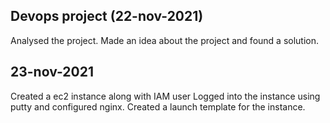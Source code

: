 ## Devops project (22-nov-2021)
   Analysed the project.
   Made an idea about the project and found a solution.



  ## 23-nov-2021
  Created a ec2 instance along with IAM user 
  Logged into the instance using putty and configured nginx. 
  Created a launch template for the instance.

  
  
  
  
  
  
  

